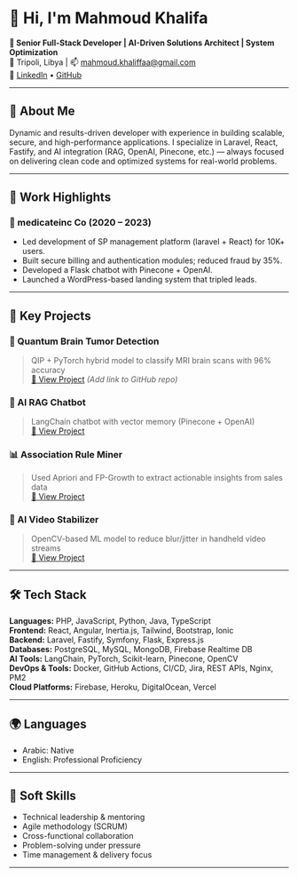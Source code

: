 # 👋 Hi, I'm Mahmoud Khalifa

**🎯 Senior Full-Stack Developer | AI-Driven Solutions Architect | System Optimization**  
📍 Tripoli, Libya | 📫 mahmoud.khaliffaa@gmail.com  
🔗 [LinkedIn](https://www.linkedin.com/in/mahmoudalhadi) • [GitHub](https://github.com/mahmoudkhalifa84)

---

## 🧠 About Me

Dynamic and results-driven developer with experience in building scalable, secure, and high-performance applications. I specialize in Laravel, React, Fastify, and AI integration (RAG, OpenAI, Pinecone, etc.) — always focused on delivering clean code and optimized systems for real-world problems.

---

## 🚀 Work Highlights



### 💼 medicateinc Co (2020 – 2023)
- Led development of SP management platform (laravel + React) for 10K+ users.
- Built secure billing and authentication modules; reduced fraud by 35%.
- Developed a Flask chatbot with Pinecone + OpenAI.
- Launched a WordPress-based landing system that tripled leads.

---

## 📌 Key Projects

### 🧠 Quantum Brain Tumor Detection  
> QIP + PyTorch hybrid model to classify MRI brain scans with 96% accuracy  
[🔗 View Project](#) *(Add link to GitHub repo)*

### 🤖 AI RAG Chatbot  
> LangChain chatbot with vector memory (Pinecone + OpenAI)  
[🔗 View Project](#)

### 📊 Association Rule Miner  
> Used Apriori and FP-Growth to extract actionable insights from sales data  
[🔗 View Project](#)

### 🎥 AI Video Stabilizer  
> OpenCV-based ML model to reduce blur/jitter in handheld video streams  
[🔗 View Project](#)

---

## 🛠️ Tech Stack

**Languages:** PHP, JavaScript, Python, Java, TypeScript  
**Frontend:** React, Angular, Inertia.js, Tailwind, Bootstrap, Ionic  
**Backend:** Laravel, Fastify, Symfony, Flask, Express.js  
**Databases:** PostgreSQL, MySQL, MongoDB, Firebase Realtime DB  
**AI Tools:** LangChain, PyTorch, Scikit-learn, Pinecone, OpenCV  
**DevOps & Tools:** Docker, GitHub Actions, CI/CD, Jira, REST APIs, Nginx, PM2  
**Cloud Platforms:** Firebase, Heroku, DigitalOcean, Vercel

---

## 🌍 Languages

- Arabic: Native  
- English: Professional Proficiency

---

## 🧠 Soft Skills

- Technical leadership & mentoring  
- Agile methodology (SCRUM)  
- Cross-functional collaboration  
- Problem-solving under pressure  
- Time management & delivery focus

---


